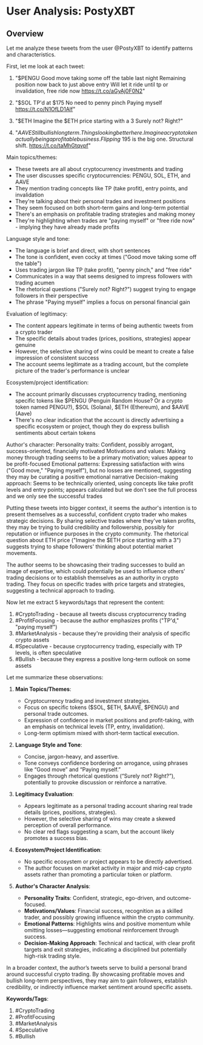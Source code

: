 # User Analysis: PostyXBT

## Overview

<think>
Let me analyze these tweets from the user @PostyXBT to identify patterns and characteristics.

First, let me look at each tweet:

1. "$PENGU
Good move taking some off the table last night
Remaining position now back to just above entry
Will let it ride until tp or invalidation, free ride now https://t.co/aGyAj0F0N2"

2. "$SOL
TP'd at $175
No need to penny pinch
Paying myself https://t.co/N1OfLD1Alf"

3. "$ETH
Imagine the $ETH price starting with a 3
Surely not? Right?"

4. "$AAVE
Still bullish long term. Things looking better here.
Imagine a crypto token actually being a profitable business.
Flipping ~$195 is the big one. Structural shift. https://t.co/taMhGtqvpf"

Main topics/themes:
- These tweets are all about cryptocurrency investments and trading
- The user discusses specific cryptocurrencies: PENGU, SOL, ETH, and AAVE
- They mention trading concepts like TP (take profit), entry points, and invalidation
- They're talking about their personal trades and investment positions
- They seem focused on both short-term gains and long-term potential
- There's an emphasis on profitable trading strategies and making money
- They're highlighting when trades are "paying myself" or "free ride now" - implying they have already made profits

Language style and tone:
- The language is brief and direct, with short sentences
- The tone is confident, even cocky at times ("Good move taking some off the table")
- Uses trading jargon like TP (take profit), "penny pinch," and "free ride"
- Communicates in a way that seems designed to impress followers with trading acumen
- The rhetorical questions ("Surely not? Right?") suggest trying to engage followers in their perspective
- The phrase "Paying myself" implies a focus on personal financial gain

Evaluation of legitimacy:
- The content appears legitimate in terms of being authentic tweets from a crypto trader
- The specific details about trades (prices, positions, strategies) appear genuine
- However, the selective sharing of wins could be meant to create a false impression of consistent success
- The account seems legitimate as a trading account, but the complete picture of the trader's performance is unclear

Ecosystem/project identification:
- The account primarily discusses cryptocurrency trading, mentioning specific tokens like $PENGU (Penguin Random House? Or a crypto token named PENGU?), $SOL (Solana), $ETH (Ethereum), and $AAVE (Aave)
- There's no clear indication that the account is directly advertising a specific ecosystem or project, though they do express bullish sentiments about certain tokens

Author's character:
Personality traits: Confident, possibly arrogant, success-oriented, financially motivated
Motivations and values: Making money through trading seems to be a primary motivation; values appear to be profit-focused
Emotional patterns: Expressing satisfaction with wins ("Good move," "Paying myself"), but no losses are mentioned, suggesting they may be curating a positive emotional narrative
Decision-making approach: Seems to be technically oriented, using concepts like take profit levels and entry points; appears calculated but we don't see the full process and we only see the successful trades

Putting these tweets into bigger context, it seems the author's intention is to present themselves as a successful, confident crypto trader who makes strategic decisions. By sharing selective trades where they've taken profits, they may be trying to build credibility and followership, possibly for reputation or influence purposes in the crypto community. The rhetorical question about ETH price ("Imagine the $ETH price starting with a 3") suggests trying to shape followers' thinking about potential market movements.

The author seems to be showcasing their trading successes to build an image of expertise, which could potentially be used to influence others' trading decisions or to establish themselves as an authority in crypto trading. They focus on specific trades with price targets and strategies, suggesting a technical approach to trading.

Now let me extract 5 keywords/tags that represent the content:
1. #CryptoTrading - because all tweets discuss cryptocurrency trading
2. #ProfitFocusing - because the author emphasizes profits ("TP'd," "paying myself")
3. #MarketAnalysis - because they're providing their analysis of specific crypto assets
4. #Speculative - because cryptocurrency trading, especially with TP levels, is often speculative
5. #Bullish - because they express a positive long-term outlook on some assets

Let me summarize these observations:
</think>

1. **Main Topics/Themes**: 
   - Cryptocurrency trading and investment strategies.
   - Focus on specific tokens ($SOL, $ETH, $AAVE, $PENGU) and personal trade outcomes.
   - Expression of confidence in market positions and profit-taking, with an emphasis on technical levels (TP, entry, invalidation).
   - Long-term optimism mixed with short-term tactical execution.

2. **Language Style and Tone**:
   - Concise, jargon-heavy, and assertive. 
   - Tone conveys confidence bordering on arrogance, using phrases like “Good move” and “Paying myself.”
   - Engages through rhetorical questions (“Surely not? Right?”), potentially to provoke discussion or reinforce a narrative.

3. **Legitimacy Evaluation**:
   - Appears legitimate as a personal trading account sharing real trade details (prices, positions, strategies).
   - However, the selective sharing of wins may create a skewed perception of overall performance.
   - No clear red flags suggesting a scam, but the account likely promotes a success bias.

4. **Ecosystem/Project Identification**:
   - No specific ecosystem or project appears to be directly advertised.
   - The author focuses on market activity in major and mid-cap crypto assets rather than promoting a particular token or platform.

5. **Author's Character Analysis**:
   - **Personality Traits**: Confident, strategic, ego-driven, and outcome-focused.
   - **Motivations/Values**: Financial success, recognition as a skilled trader, and possibly growing influence within the crypto community.
   - **Emotional Patterns**: Highlights wins and positive momentum while omitting losses—suggesting emotional reinforcement through success.
   - **Decision-Making Approach**: Technical and tactical, with clear profit targets and exit strategies, indicating a disciplined but potentially high-risk trading style.

In a broader context, the author’s tweets serve to build a personal brand around successful crypto trading. By showcasing profitable moves and bullish long-term perspectives, they may aim to gain followers, establish credibility, or indirectly influence market sentiment around specific assets.

**Keywords/Tags**:  
1. #CryptoTrading  
2. #ProfitFocusing  
3. #MarketAnalysis  
4. #Speculative  
5. #Bullish